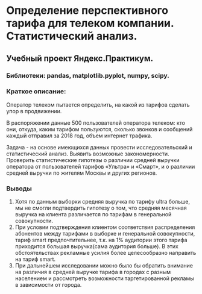 # Определение перспективного тарифа для телеком компании. Статистический анализ.
## Учебный проект Яндекс.Практикум.
### Библиотеки: pandas, matplotlib.pyplot, numpy, scipy.
### Краткое описание:
Оператор телеком пытается определить, на какой из тарифов сделать упор в продвижении.

В распоряжении данные 500 пользователей оператора телеком: кто они, откуда, каким тарифом пользуются, сколько звонков и сообщений каждый отправил за 2018 год, объем интернет трафика.

Задача - на основе имеющихся данных провести исследовательский и статистический анализ. Выявить возможные закономерности. Проверить статистические гипотезы о различии средней выручки оператора от пользователей тарифов «Ультра» и «Смарт», и о различии средней выручки по жителям Москвы и других регионов.
### Выводы
1. Хотя по данным выборки средняя выручка по тарифу ultra больше, мы не смогли подтвердить гипотезу о том, что средняя месячная выручка на клиента различается по тарифам в генеральной совокупности.
2. При условии подтверждения клиентом соответствия распределения абонентов между тарифами в выборке и генеральной совокупности, тариф smart предпочтительнее, т.к. на 1% аудитории этого тарифа приходится большая выручка(сама аудитория больше).
В этих обстоятельствах рекламные усилия более целесообразно направить на тариф smart.
3. При дальнейшем исследовании можно было бы обратить внимание на различия в средней выручке тарифа в городах с разным населением и рассмотреть возможности таргетированной рекламы в зависимости от города.

